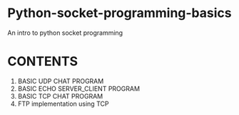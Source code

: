 # Python-socket-programming-basics
An intro to python socket programming 

# CONTENTS

1. BASIC UDP CHAT PROGRAM 
2. BASIC ECHO SERVER_CLIENT PROGRAM
3. BASIC TCP CHAT PROGRAM
4. FTP implementation using TCP 
